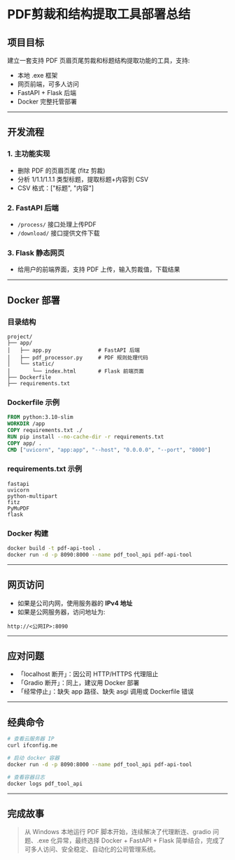 # PDF剪裁和结构提取工具部署总结

## 项目目标

建立一套支持 PDF 页眉页尾剪裁和标题结构提取功能的工具，支持:
- 本地 .exe 框架
- 网页前端，可多人访问
- FastAPI + Flask 后端
- Docker 完整托管部署

---

## 开发流程

### 1. 主功能实现
- 删除 PDF 的页眉页尾 (fitz 剪裁)
- 分析 1/1.1/1.1.1 类型标题，提取标题+内容到 CSV
- CSV 格式：["标题", "内容"]

### 2. FastAPI 后端
- `/process/` 接口处理上传PDF
- `/download/` 接口提供文件下载

### 3. Flask 静态网页
- 给用户的前端界面，支持 PDF 上传，输入剪裁值，下载结果

---

## Docker 部署

### 目录结构
```
project/
├── app/
│   ├── app.py               # FastAPI 后端
│   ├── pdf_processor.py     # PDF 规则处理代码
│   └── static/
│       └── index.html       # Flask 前端页面
├── Dockerfile
├── requirements.txt
```

### Dockerfile 示例
```dockerfile
FROM python:3.10-slim
WORKDIR /app
COPY requirements.txt ./
RUN pip install --no-cache-dir -r requirements.txt
COPY app/ .
CMD ["uvicorn", "app:app", "--host", "0.0.0.0", "--port", "8000"]
```

### requirements.txt 示例
```
fastapi
uvicorn
python-multipart
fitz
PyMuPDF
flask
```

### Docker 构建
```bash
docker build -t pdf-api-tool .
docker run -d -p 8090:8000 --name pdf_tool_api pdf-api-tool
```

---

## 网页访问

- 如果是公司内网，使用服务器的 **IPv4 地址**
- 如果是公网服务器，访问地址为:

```
http://<公网IP>:8090
```

---

## 应对问题

- 「localhost 断开」：因公司 HTTP/HTTPS 代理阻止
- 「Gradio 断开」：同上，建议用 Docker 部署
- 「经常停止」：缺失 app 路径、缺失 asgi 调用或 Dockerfile 错误

---

## 经典命令

```bash
# 查看云服务器 IP
curl ifconfig.me

# 启动 docker 容器
docker run -d -p 8090:8000 --name pdf_tool_api pdf-api-tool

# 查看容器日志
docker logs pdf_tool_api
```

---

## 完成故事

> 从 Windows 本地运行 PDF 脚本开始，连续解决了代理断连、gradio 问题、.exe 化异常，最终选择 Docker + FastAPI + Flask 简单结合，完成了可多人访问、安全稳定、自动化的公司管理系统。

